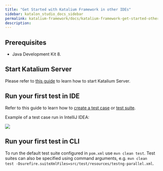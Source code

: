 ```yaml
---
title: "Get Started with Katalium Framework in other IDEs" 
sidebar: katalon_studio_docs_sidebar
permalink: katalium-framework/docs/katalium-framework-get-started-other-ides.html 
description:
---
```


## Prerequisites

* Java Development Kit 8.

## Start Katalium Server

Please refer to [this guide](https://docs.katalon.com/katalium-server/docs/katalium-user-guide.html) to learn how to start Katalium Server.

## Run your first test in IDE

Refer to this guide to learn how to [create a test case](katalium-framework/docs/katalium-framework-create-test-case.html) or [test suite](katalium-framework/docs/katalium-framework-create-test-suite.html).

Example of a test case run in IntelliJ IDEA:

![](https://github.com/katalon-studio/docs-images/raw/master/katalium-framework/docs/katalium-framework-get-started-other-ides/run-test-ide.png)

## Run your first test in CLI

To run the default test suite configured in `pom.xml` use `mvn clean test`. Test suites can also be specified using command arguments, e.g. `mvn clean test -Dsurefire.suiteXmlFiles=src/test/resources/testng-parallel.xml`.
